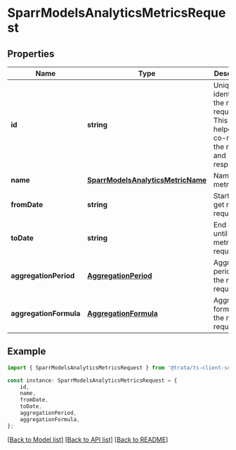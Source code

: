 # SparrModelsAnalyticsMetricsRequest


## Properties

Name | Type | Description | Notes
------------ | ------------- | ------------- | -------------
**id** | **string** | Unique identifier for the metric request. This can be helped to co-relate the request and response | [default to undefined]
**name** | [**SparrModelsAnalyticsMetricName**](SparrModelsAnalyticsMetricName.md) | Name of the metric | [default to undefined]
**fromDate** | **string** | Start date to get metric request | [default to undefined]
**toDate** | **string** | End date until get metric request | [default to undefined]
**aggregationPeriod** | [**AggregationPeriod**](AggregationPeriod.md) | Aggregation period for the metric request | [default to undefined]
**aggregationFormula** | [**AggregationFormula**](AggregationFormula.md) | Aggregation formula for the metric request | [default to undefined]

## Example

```typescript
import { SparrModelsAnalyticsMetricsRequest } from '@trata/ts-client-sdk';

const instance: SparrModelsAnalyticsMetricsRequest = {
    id,
    name,
    fromDate,
    toDate,
    aggregationPeriod,
    aggregationFormula,
};
```

[[Back to Model list]](../README.md#documentation-for-models) [[Back to API list]](../README.md#documentation-for-api-endpoints) [[Back to README]](../README.md)
